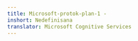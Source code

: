 ```yaml
---
title: Microsoft-protok-plan-1 -
inshort: Nedefinisana
translator: Microsoft Cognitive Services
---
```




